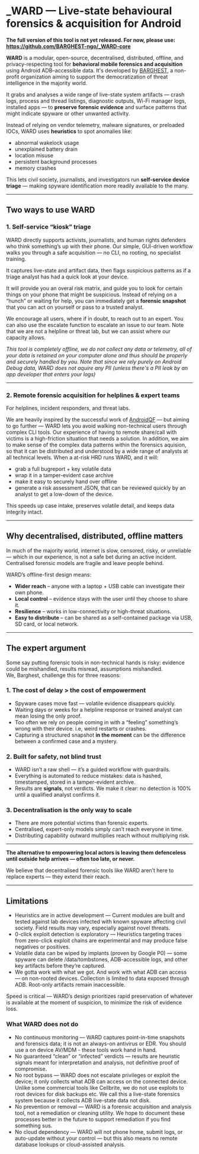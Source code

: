 # _WARD — Live-state behavioural forensics & acquisition for Android

**The full version of this tool is not yet released. For now, please use: https://github.com/BARGHEST-ngo/_WARD-core**

**WARD** is a modular, open-source, decentralised, distributed, offline, and privacy-respecting tool for **behavioral mobile forensics and acquisition** using Android ADB–accessible data. It's developed by [BARGHEST](https://barghest.asia), a non-profit organization aiming to support the democratization of threat intelligence in the majority world. 

It grabs and analyses a wide range of live-state system artifacts — crash logs, process and thread listings, diagnostic outputs, Wi-Fi manager logs, installed apps — to **preserve forensic evidence** and surface patterns that might indicate spyware or other unwanted activity.  

Instead of relying on vendor telemetry, malware signatures, or preloaded IOCs, WARD uses **heuristics** to spot anomalies like:
- abnormal wakelock usage
- unexplained battery drain
- location misuse
- persistent background processes
- memory crashes

This lets civil society, journalists, and investigators run **self-service device triage** — making spyware identification more readily available to the many.

---

## Two ways to use WARD

### 1. Self-service “kiosk” triage
WARD directly supports activists, journalists, and human rights defenders who think something’s up with their phone. Our simple, GUI-driven workflow walks you through a safe acquisition — no CLI, no rooting, no specialist training.  

It captures live-state and artifact data, then flags suspicious patterns as if a triage analyst has had a quick look at your device.

It will provide you an overal risk matrix, and guide you to look for certain things on your phone that might be suspicious.  Instead of relying on a “hunch” or waiting for help, you can immediately get a **forensic snapshot** that you can act on yourself or pass to a trusted analyst.

We encourage all users, where if in doubt, to reach out to an expert. You can also use the escalate function to escalate an issue to our team. Note that we are not a helpline or threat lab, but we can assist where our capacity allows.

*This tool is completely offline, we do not collect any data or telemetry, all of your data is retained on your computer alone and thus should be properly and securely handled by you. Note that since we rely purely on Android Debug data, *WARD does not aquire any PII (unless there's a PII leak by an app developer that enters your logs)**

---

### 2. Remote forensic acquisition for helplines & expert teams
For helplines, incident responders, and threat labs.  

We are heavily inspired by the successful work of [AndroidQF](https://github.com/botherder/androidqf) — but aiming to go further — WARD lets you avoid walking non-technical users through complex CLI tools. Our experience of having to remote share/call with victims is a high-friction situation that needs a solution. In addition, we aim to make sense of the complex data patterns within the forensics aquision, so that it can be distributed and understood by a wide range of analysts at all technical levels. 
When a at-risk HRD runs WARD, and it will:
- grab a full bugreport + key volatile data
- wrap it in a tamper-evident case archive
- make it easy to securely hand over offline
- generate a risk assessment JSON, that can be reviewed quickly by an analyst to get a low-down of the device.

This speeds up case intake, preserves volatile detail, and keeps data integrity intact.

---

## Why decentralised, distributed, offline matters
In much of the majority world, internet is slow, censored, risky, or unreliable — which in our experience, is not a safe bet during an active incident.  
Centralised forensic models are fragile and leave people behind.

WARD’s offline-first design means:
- **Wider reach** – anyone with a laptop + USB cable can investigate their own phone.
- **Local control** – evidence stays with the user until they choose to share it.
- **Resilience** – works in low-connectivity or high-threat situations.
- **Easy to distribute** – can be shared as a self-contained package via USB, SD card, or local network.

---

## The expert argument  
Some say putting forensic tools in non-technical hands is risky: evidence could be mishandled, results misread, assumptions mishandled.  
We, Barghest, challenge this for three reasons:

### 1. The cost of delay > the cost of empowerment
- Spyware cases move fast — volatile evidence disappears quickly.
- Waiting days or weeks for a helpline response or trained analyst can mean losing the only proof.
- Too often we rely on people coming in with a “feeling” something’s wrong with their device. i.e, weird restarts or crashes.
- Capturing a structured snapshot **in the moment** can be the difference between a confirmed case and a mystery.

### 2. Built for safety, not blind trust
- WARD isn’t a raw shell — it’s a guided workflow with guardrails.
- Everything is automated to reduce mistakes: data is hashed, timestamped, stored in a tamper-evident archive.
- Results are **signals**, not verdicts. We make it clear: no detection is 100% until a qualified analyst confirms it.

### 3. Decentralisation is the only way to scale
- There are more potential victims than forensic experts.
- Centralised, expert-only models simply can’t reach everyone in time.
- Distributing capability outward multiplies reach without multiplying risk.

---

**The alternative to empowering local actors is leaving them defenceless until outside help arrives — often too late, or never.**  

We believe that decentralised forensic tools like WARD aren’t here to replace experts — they extend their reach.

---
## Limitations 

- Heuristics are in active development — Current modules are built and tested against lab devices infected with known spyware affecting civil society. Field results may vary, especially against novel threats.
- 0-click exploit detection is exploratory — Heuristics targeting traces from zero-click exploit chains are experimental and may produce false negatives or positives.
- Volatile data can be wiped by implants (proven by Google P0) — some spyware can delete /data/tombstones, ADB-accessible logs, and other key artifacts before they’re captured.
- We gotta work with what we got. And work with what ADB can access — on non-rooted devices. Collection is limited to data exposed through ADB. Root-only artifacts remain inaccessible.

Speed is critical — WARD’s design prioritizes rapid preservation of whatever is available at the moment of suspicion, to minimize the risk of evidence loss.

### What WARD does not do
- No continuous monitoring — WARD captures point-in-time snapshots and forensics data; it is not an always-on antivirus or EDR. You should use a on device AV/MDM - these tools work hand in hand.
- No guaranteed “clean” or “infected” verdicts — results are heuristic signals meant for interpretation and analysis, not definitive proof of compromise.
- No root bypass — WARD does not escalate privileges or exploit the device; it only collects what ADB can access on the connected device. Unlike some commercial tools like Cellbrite, we do not use exploits to root devices for disk backups etc. We call this a live-state forensics system because it collects ADB live-state data not disk. 
- No prevention or removal — WARD is a forensic acquisition and analysis tool, not a remediation or cleaning utility. We hope to document these processes better in the future to support remediation if you find something sus. 
- No cloud dependency — WARD will not phone home, submit logs, or auto-update without your control — but this also means no remote database lookups or cloud-assisted analysis.




